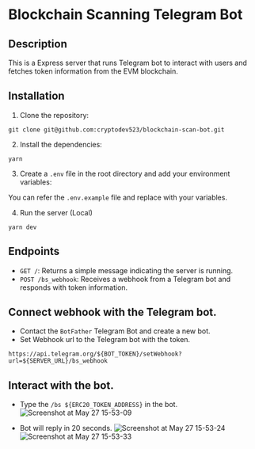 # Blockchain Scanning Telegram Bot

## Description

This is a Express server that runs Telegram bot to interact with users and fetches token information from the EVM blockchain.

## Installation

1. Clone the repository:
```
git clone git@github.com:cryptodev523/blockchain-scan-bot.git
```

2. Install the dependencies:
```
yarn
```

3. Create a `.env` file in the root directory and add your environment variables:

You can refer the `.env.example` file and replace with your variables.

4. Run the server (Local)
```
yarn dev
```

## Endpoints

- `GET /`: Returns a simple message indicating the server is running.
- `POST /bs_webhook`: Receives a webhook from a Telegram bot and responds with token information.

## Connect webhook with the Telegram bot.

- Contact the `BotFather` Telegram Bot and create a new bot.
- Set Webhook url to the Telegram bot with the token.
```
https://api.telegram.org/${BOT_TOKEN}/setWebhook?url=${SERVER_URL}/bs_webhook
```

## Interact with the bot.

- Type the `/bs ${ERC20_TOKEN_ADDRESS}` in the bot.
![Screenshot at May 27 15-53-09](https://github.com/cryptodev523/blockchain-scan-bot/assets/3051782/c2bbe106-5a78-41ba-91b1-d233410e0176)

- Bot will reply in 20 seconds.
![Screenshot at May 27 15-53-24](https://github.com/cryptodev523/blockchain-scan-bot/assets/3051782/8ebffd49-7c9d-495e-a740-0b70a94da639)
![Screenshot at May 27 15-53-33](https://github.com/cryptodev523/blockchain-scan-bot/assets/3051782/0373f510-a18f-4c15-9077-b7832553ca8b)

